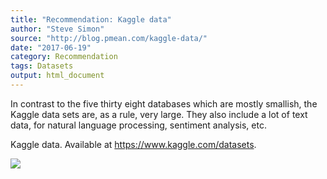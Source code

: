 ```yaml
---
title: "Recommendation: Kaggle data"
author: "Steve Simon"
source: "http://blog.pmean.com/kaggle-data/"
date: "2017-06-19"
category: Recommendation
tags: Datasets
output: html_document
---
```


In contrast to the five thirty eight databases which are mostly
smallish, the Kaggle data sets are, as a rule, very large. They also
include a lot of text data, for natural language processing, sentiment
analysis, etc.

<!---More--->

Kaggle data. Available at <https://www.kaggle.com/datasets>.

![](http://www.pmean.com/images/images/17/kaggle-data01.png)




